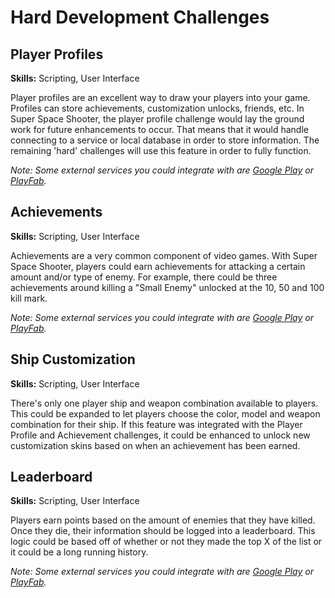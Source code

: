 # Hard Development Challenges 
## Player Profiles
**Skills:** Scripting, User Interface

Player profiles are an excellent way to draw your players into your game. Profiles can store achievements, customization unlocks, friends, etc. In Super Space Shooter, the player profile challenge would lay the ground work for future enhancements to occur. That means that it would handle connecting to a service or local database in order to store information. The remaining 'hard' challenges will use this feature in order to fully function. 

*Note: Some external services you could integrate with are [Google Play](https://play.google.com/apps/publish) or [PlayFab](https://playfab.com/).*

## Achievements
**Skills:** Scripting, User Interface

Achievements are a very common component of video games. With Super Space Shooter, players could earn achievements for attacking a certain amount and/or type of enemy. For example, there could be three achievements around killing a "Small Enemy" unlocked at the 10, 50 and 100 kill mark.

*Note: Some external services you could integrate with are [Google Play](https://play.google.com/apps/publish) or [PlayFab](https://playfab.com/).*

## Ship Customization
**Skills:** Scripting, User Interface

There's only one player ship and weapon combination available to players. This could be expanded to let players choose the color, model and weapon combination for their ship. If this feature was integrated with the Player Profile and Achievement challenges, it could be enhanced to unlock new customization skins based on when an achievement has been earned.

## Leaderboard
**Skills:** Scripting, User Interface

Players earn points based on the amount of enemies that they have killed. Once they die, their information should be logged into a leaderboard. This logic could be based off of whether or not they made the top X of the list or it could be a long running history. 

*Note: Some external services you could integrate with are [Google Play](https://play.google.com/apps/publish) or [PlayFab](https://playfab.com/).*
